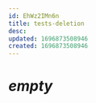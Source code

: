 ```yaml
---
id: EhWz2IMn6n
title: tests-deletion
desc: 
updated: 1696873508946
created: 1696873508946
---
```


# *empty*
